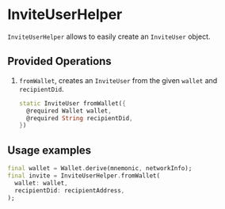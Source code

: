 # InviteUserHelper

`InviteUserHelper` allows to easily create an `InviteUser` object.

## Provided Operations

1. `fromWallet`, creates an `InviteUser` from the given `wallet` and `recipientDid`.

    ```dart
    static InviteUser fromWallet({
      @required Wallet wallet,
      @required String recipientDid,
    })
    ```

## Usage examples

```dart
final wallet = Wallet.derive(mnemonic, networkInfo);
final invite = InviteUserHelper.fromWallet(
  wallet: wallet,
  recipientDid: recipientAddress,
);
```
